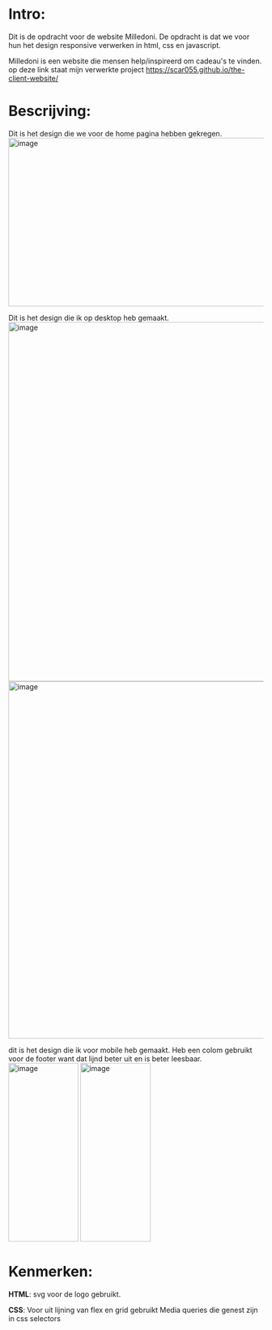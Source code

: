 # Intro:

Dit is de opdracht voor de website Milledoni.
De opdracht is dat we voor hun het design responsive verwerken in html, css en javascript.

Milledoni is een website die mensen help/inspireerd om cadeau's te vinden.
op deze link staat mijn verwerkte project https://scar055.github.io/the-client-website/

# Bescrijving:

Dit is het design die we voor de home pagina hebben gekregen.
<img width="508" height="332" alt="image" src="https://github.com/user-attachments/assets/d6178bc7-6072-41ba-9779-01222be8508f" />

Dit is het design die ik op desktop heb gemaakt.
<img width="1114" height="708" alt="image" src="https://github.com/user-attachments/assets/117d5627-d592-4f84-9b22-ca58f6c91167" />
<img width="1109" height="704" alt="image" src="https://github.com/user-attachments/assets/ba3c6762-48d8-4b86-9962-5e831a87940e" />

dit is het design die ik voor mobile heb gemaakt.
Heb een colom gebruikt voor de footer want dat lijnd beter uit en is beter leesbaar.
<img width="138" height="352" alt="image" src="https://github.com/user-attachments/assets/866ef2d8-1347-4b1d-a253-1712ffcf9251" />
<img width="139" height="352" alt="image" src="https://github.com/user-attachments/assets/33ff3617-9c65-491b-a711-1341e2c65dbb" />


# Kenmerken:

**HTML**:
svg voor de logo gebruikt.

**CSS**:
Voor uit lijning van flex en grid gebruikt
Media queries die genest zijn in css selectors



